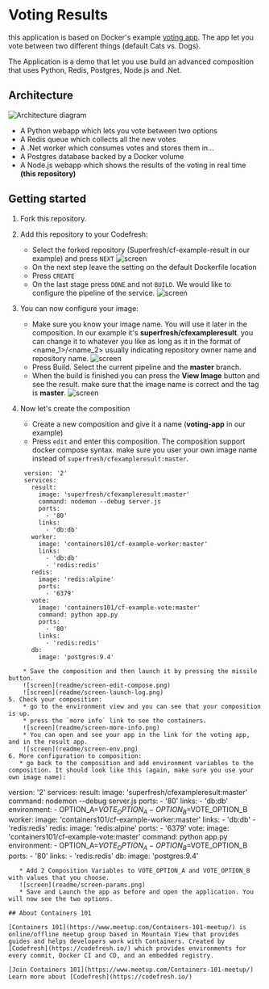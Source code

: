 

Voting Results
==============

this application is based on Docker's example [voting app](https://github.com/docker/example-voting-app). The app let you vote between two different things (default Cats vs. Dogs). 

The Application is a demo that let you use build an advanced composition that uses Python, Redis, Postgres, Node.js and .Net.

Architecture
-----

![Architecture diagram](readme/architecture.png)

* A Python webapp which lets you vote between two options
* A Redis queue which collects all the new votes
* A .Net worker which consumes votes and stores them in…
* A Postgres database backed by a Docker volume
* A Node.js webapp which shows the results of the voting in real time **(this repository)**

Getting started
---------------

1. Fork this repository. 
2. Add this repository to your Codefresh:
    * Select the forked repository (Superfresh/cf-example-result in our example) and press `NEXT`
    ![screen](readme/screen-select-repo.png)
    * On the next step leave the setting on the default Dockerfile location
    * Press `CREATE`
    * On the last stage press `DONE` and not `BUILD`. We would like to configure the pipeline of the service.
    ![screen](readme/screen-finish-add.png)

3. You can now configure your image:
    * Make sure you know your image name. You will use it later in the composition. In our example it's **superfresh/cfexampleresult**. you can change it to whatever you like as long as it in the format of <name_1>/<name_2> usually indicating repository owner name and repository name. 
    ![screen](readme/screen-image-name.png)
    * Press Build. Select the current pipeline and the **master** branch.
    * When the build is finished you can press the **View Image** button and see the result. make sure that the image name is correct and the tag is **master**.
    ![screen](readme/screen-image-final.png)
4. Now let's create the composition
    * Create a new composition and give it a name (**voting-app** in our example)
    * Press `edit` and enter this composition. The composition support docker compose syntax. make sure you user your own image name instead of `superfresh/cfexampleresult:master`.
    
   ```
    version: '2'
    services:
      result:
        image: 'superfresh/cfexampleresult:master'
        command: nodemon --debug server.js
        ports:
          - '80'
        links:
          - 'db:db'
      worker:
        image: 'containers101/cf-example-worker:master'
        links:
          - 'db:db'
          - 'redis:redis'
      redis:
        image: 'redis:alpine'
        ports:
          - '6379'
      vote:
        image: 'containers101/cf-example-vote:master'
        command: python app.py
        ports:
          - '80'
        links:
          - 'redis:redis'
      db:
        image: 'postgres:9.4'
```
    * Save the composition and then launch it by pressing the missile button.
    ![screen](readme/screen-edit-compose.png)
    ![screen](readme/screen-launch-log.png)
5. Check your composition:
    * go to the environment view and you can see that your composition is up.
    * press the `more info` link to see the containers.
    ![screen](readme/screen-more-info.png)
    * You can open and see your app in the link for the voting app, and in the result app. 
    ![screen](readme/screen-env.png)
6. More configuration to composition:
   * go back to the composition and add environment variables to the composition. It should look like this (again, make sure you use your own image name):
   ```
   version: '2'
   services:
     result:
       image: 'superfresh/cfexampleresult:master'
       command: nodemon --debug server.js
       ports:
         - '80'
       links:
         - 'db:db'
       environment:
         - OPTION_A=$VOTE_OPTION_A
         - OPTION_B=$VOTE_OPTION_B
     worker:
       image: 'containers101/cf-example-worker:master'
       links:
         - 'db:db'
         - 'redis:redis'
     redis:
       image: 'redis:alpine'
       ports:
         - '6379'
     vote:
       image: 'containers101/cf-example-vote:master'
       command: python app.py
       environment:
         - OPTION_A=$VOTE_OPTION_A
         - OPTION_B=$VOTE_OPTION_B
       ports:
         - '80'
       links:
         - 'redis:redis'
     db:
       image: 'postgres:9.4'
```
   * Add 2 Composition Variables to VOTE_OPTION_A and VOTE_OPTION_B with values that you choose.
   ![screen](readme/screen-params.png)
   * Save and Launch the app as before and open the application. You will now see the two options.

## About Containers 101

[Containers 101](https://www.meetup.com/Containers-101-meetup/) is online/offline meetup group based in Mountain View that provides guides and helps developers work with Containers. Created by [Codefresh](https://codefresh.io/) which provides environments for every commit, Docker CI and CD, and an embedded registry. 

[Join Containers 101](https://www.meetup.com/Containers-101-meetup/)
Learn more about [Codefresh](https://codefresh.io/)

